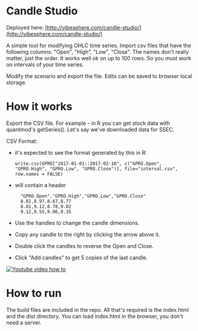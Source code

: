 Candle Studio
=============
Deployed here: [http://vibesphere.com/candle-studio/](http://vibesphere.com/candle-studio/)

A simple tool for modifying OHLC time series. Import csv files that have the following columns: "Open", "High", "Low", "Close". The names don't really matter, just the order. It works well ok on up to 100 rows. So you must work on intervals of your time series.

Modify the scenario and export the file. Edits can be saved to browser local storage.


How it works
============
Export the CSV file. For example - in R you can get stock data with quantmod's getSeries(). Let's say we've downloaded data for SSEC.

CSV Format:
- it's expected to see the format generated by this in R:
  
  ```
  write.csv(GPRO["2017-01-01::2017-02-16", c("GPRO.Open", "GPRO.High", "GPRO.Low", "GPRO.Close")], file="interval.csv", row.names = FALSE)
  ```
- will contain a header
  ```
    "GPRO.Open","GPRO.High","GPRO.Low","GPRO.Close"
    8.82,8.97,8.67,8.77
    8.81,9.12,8.78,9.02
    9.12,9.55,9.06,9.35
  ```

- Use the handles to change the candle dimensions.
- Copy any candle to the right by clicking the arrow above it.
- Double click the candles to reverse the Open and Close.
- Click "Add candles" to get 5 copies of the last candle.

[![Youtube video how to](http://img.youtube.com/vi/De0OgXp6Ud4/0.jpg)](http://www.youtube.com/watch?v=De0OgXp6Ud4)


How to run
==========
The build files are included in the repo. All that's required is the index.html and the dist directory. You can load index.html in the browser, you don't need a server.

